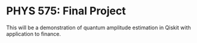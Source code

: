 # PHYS 575: Final Project
This will be a demonstration of quantum amplitude estimation in Qiskit with application to finance.
